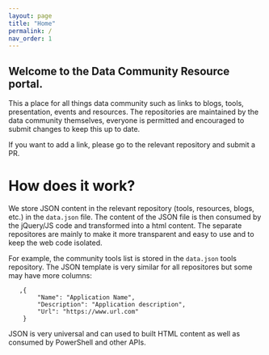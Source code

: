 ```yaml
---
layout: page
title: "Home"
permalink: /
nav_order: 1
---
```


## Welcome to the Data Community Resource portal.

This a place for all things data community such as links to blogs, tools, presentation, events and resources. 
The repositories are maintained by the data community themselves, everyone is permitted and encouraged to submit changes to keep this up to date. 

If you want to add a link, please go to the relevant repository and submit a PR.

# How does it work?

We store JSON content in the relevant repository (tools, resources, blogs, etc.) in the `data.json` file. The content of the JSON file is then consumed by the jQuery/JS code and transformed into a html content. The separate repositores are mainly to make it more transparent and easy to use and to keep the web code isolated.

For example, the community tools list is stored in the `data.json` tools repository. The JSON template is very similar for all repositores but some may have more columns:

```
   ,{
        "Name": "Application Name",
        "Description": "Application description",
        "Url": "https://www.url.com"
    }
```

JSON is very universal and can used to built HTML content as well as consumed by PowerShell and other APIs.
